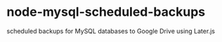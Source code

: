 # node-mysql-scheduled-backups
scheduled backups for MySQL databases to Google Drive using Later.js
